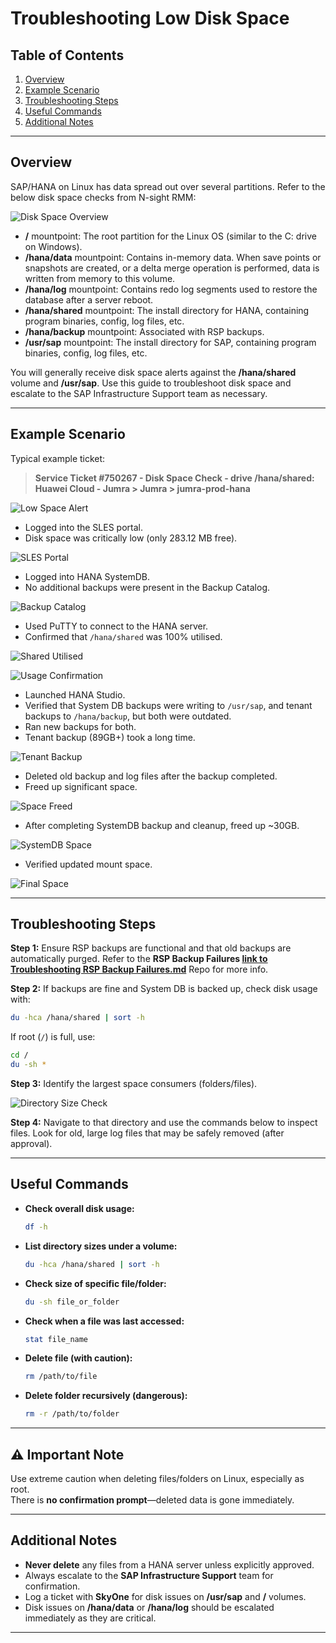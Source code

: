 # Troubleshooting Low Disk Space

## Table of Contents

1. [Overview](#overview)  
2. [Example Scenario](#example-scenario)  
3. [Troubleshooting Steps](#troubleshooting-steps)  
4. [Useful Commands](#useful-commands)  
5. [Additional Notes](#additional-notes)  

---

## Overview

SAP/HANA on Linux has data spread out over several partitions. Refer to the below disk space checks from N-sight RMM:

![Disk Space Overview](images/disk_space_check.png)

- **/** mountpoint: The root partition for the Linux OS (similar to the C: drive on Windows).  
- **/hana/data** mountpoint: Contains in-memory data. When save points or snapshots are created, or a delta merge operation is performed, data is written from memory to this volume.  
- **/hana/log** mountpoint: Contains redo log segments used to restore the database after a server reboot.  
- **/hana/shared** mountpoint: The install directory for HANA, containing program binaries, config, log files, etc.  
- **/hana/backup** mountpoint: Associated with RSP backups.  
- **/usr/sap** mountpoint: The install directory for SAP, containing program binaries, config, log files, etc.  

You will generally receive disk space alerts against the **/hana/shared** volume and **/usr/sap**. Use this guide to troubleshoot disk space and escalate to the SAP Infrastructure Support team as necessary.

---

## Example Scenario

Typical example ticket:
> **Service Ticket #750267 - Disk Space Check - drive /hana/shared: Huawei Cloud - Jumra > Jumra > jumra-prod-hana**

![Low Space Alert](images/example_alert.png)

- Logged into the SLES portal.  
- Disk space was critically low (only 283.12 MB free).

![SLES Portal](images/low_disk_space.png)

- Logged into HANA SystemDB.  
- No additional backups were present in the Backup Catalog.

![Backup Catalog](images/backup_catalog.png)

- Used PuTTY to connect to the HANA server.  
- Confirmed that `/hana/shared` was 100% utilised.

![Shared Utilised](images/shared_utilised.png)

![Usage Confirmation](images/usage_check.png)

- Launched HANA Studio.  
- Verified that System DB backups were writing to `/usr/sap`, and tenant backups to `/hana/backup`, but both were outdated.  
- Ran new backups for both.  
- Tenant backup (89GB+) took a long time.

![Tenant Backup](images/tenant_backup.png)

- Deleted old backup and log files after the backup completed.  
- Freed up significant space.

![Space Freed](images/space_freed.png)

- After completing SystemDB backup and cleanup, freed up ~30GB.

![SystemDB Space](images/systemdb_cleanup.png)

- Verified updated mount space.

![Final Space](images/final_mount_status.png)

---

## Troubleshooting Steps

**Step 1:** Ensure RSP backups are functional and that old backups are automatically purged. Refer to the **RSP Backup Failures [link to Troubleshooting RSP Backup Failures.md](./Windows%20Server/Troubleshooting%20RSP%20Backup%20Failures.md)** Repo for more info.

**Step 2:** If backups are fine and System DB is backed up, check disk usage with:

```bash
du -hca /hana/shared | sort -h
```

If root (`/`) is full, use:

```bash
cd /
du -sh *
```

**Step 3:** Identify the largest space consumers (folders/files).

![Directory Size Check](images/space_hog.png)

**Step 4:** Navigate to that directory and use the commands below to inspect files. Look for old, large log files that may be safely removed (after approval).

---

## Useful Commands

- **Check overall disk usage:**
    ```bash
    df -h
    ```

- **List directory sizes under a volume:**
    ```bash
    du -hca /hana/shared | sort -h
    ```

- **Check size of specific file/folder:**
    ```bash
    du -sh file_or_folder
    ```

- **Check when a file was last accessed:**
    ```bash
    stat file_name
    ```

- **Delete file (with caution):**
    ```bash
    rm /path/to/file
    ```

- **Delete folder recursively (dangerous):**
    ```bash
    rm -r /path/to/folder
    ```

---

## ⚠️ Important Note

Use extreme caution when deleting files/folders on Linux, especially as root.  
There is **no confirmation prompt**—deleted data is gone immediately.

---

## Additional Notes

- **Never delete** any files from a HANA server unless explicitly approved.  
- Always escalate to the **SAP Infrastructure Support** team for confirmation.
- Log a ticket with **SkyOne** for disk issues on **/usr/sap** and **/** volumes.
- Disk issues on **/hana/data** or **/hana/log** should be escalated immediately as they are critical.

---